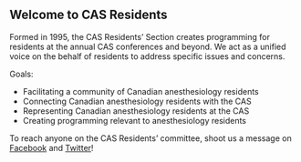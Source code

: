 ## Welcome to CAS Residents

Formed in 1995, the CAS Residents’ Section creates programming for residents at the annual CAS conferences and beyond. We act as a unified voice on the behalf of residents to address specific issues and concerns.

Goals:

* Facilitating a community of Canadian anesthesiology residents
* Connecting Canadian anesthesiology residents with the CAS
* Representing Canadian anesthesiology residents at the CAS
* Creating programming relevant to anesthesiology residents

To reach anyone on the CAS Residents’ committee, shoot us a message on [Facebook](https://www.facebook.com/CASresidents/) and [Twitter](https://twitter.com/casresidents)!


